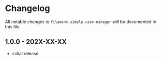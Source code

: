 # Changelog

All notable changes to `filament-simple-user-manager` will be documented in this file.

## 1.0.0 - 202X-XX-XX

- initial release
